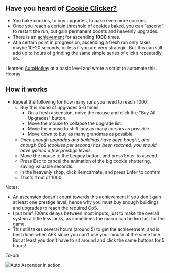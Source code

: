 ## Have you heard of [Cookie Clicker?](https://store.steampowered.com/app/1454400/Cookie_Clicker/)

- You bake cookies, to buy upgrades, to bake even more cookies.
- Once you reach a certain threshold of cookies baked, you can ["ascend"](https://cookieclicker.fandom.com/wiki/Ascension) to restart the run, but gain permanent boosts and heavenly upgrades.
- There is an [achievement](https://cookieclicker.fandom.com/wiki/Endless_cycle) for ascending **1000** times.
- At a certain point in progression, ascending a fresh run only takes maybe 10-20 seconds, or less if you are very strategic. But this can still add up to hours of grinding the same simple series of clicks repeatedly, so...

I learned [AutoHotkey](https://www.autohotkey.com/docs/v2/) at a basic level and wrote a script to automate this. Hooray.

## How it works
- Repeat the following for how many runs you need to reach 1000:
    - Buy this round of upgrades 5-6 times:
        - On a fresh ascension, move the mouse and click the "Buy All Upgrades" button.
        - Move the mouse to collapse the upgrade list.
        - Move the mouse to shift-buy as many cursors as possible.
        - Move down to buy as many grandmas as possible.
    - *Once enough upgrades and buildings have been bought, and enough CpS (cookies per second) has been reached, you should have gained a few prestige levels.*
    - Move the mouse to the Legacy button, and press Enter to ascend.
    - Press Esc to cancel the animation of the big cookie shattering, saving valuable seconds.
    - In the heavenly shop, click Reincarnate, and press Enter to confirm.
    - That's 1 out of 1000.

Notes:
- An ascension doesn't count towards this achievement if you don't gain at least one prestige level, hence why you must buy enough buildings and upgrades to reach the required CpS.
- I put brief 100ms delays between most inputs, just to make the overall system a little less janky, as sometimes the macro can be too fast for the game.
- This still takes several hours (around 5) to get the achievement, and is best done when AFK since you can't use your mouse at the same time. But at least you don't have to sit around and click the same buttons for 5 hours!

*Ta-da!*


![Auto Ascender in action.](https://github.com/NicholasR32/AutoAscender/blob/main/imgs/autoascender.gif)